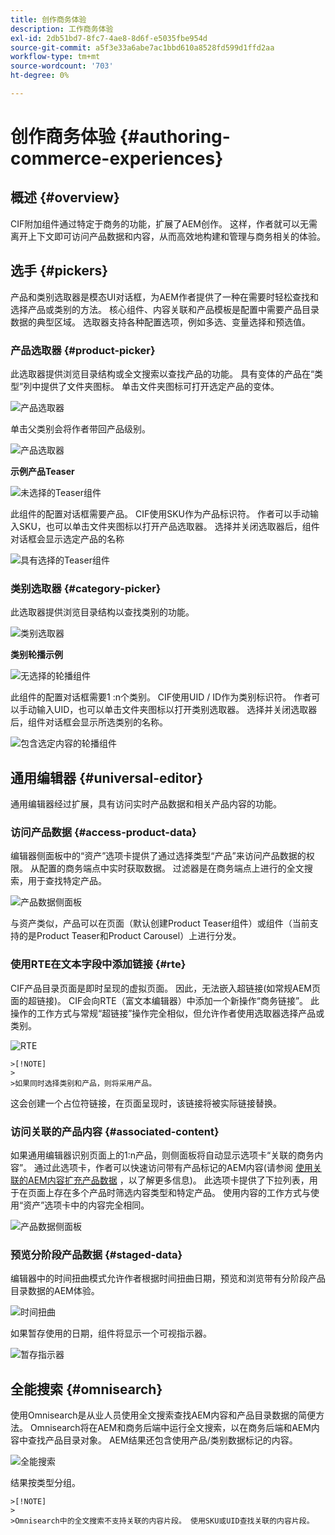```yaml
---
title: 创作商务体验
description: 工作商务体验
exl-id: 2db51bd7-8fc7-4ae8-8d6f-e5035fbe954d
source-git-commit: a5f3e33a6abe7ac1bbd610a8528fd599d1ffd2aa
workflow-type: tm+mt
source-wordcount: '703'
ht-degree: 0%

---
```


# 创作商务体验 {#authoring-commerce-experiences}

## 概述 {#overview}

CIF附加组件通过特定于商务的功能，扩展了AEM创作。 这样，作者就可以无需离开上下文即可访问产品数据和内容，从而高效地构建和管理与商务相关的体验。

## 选手 {#pickers}

产品和类别选取器是模态UI对话框，为AEM作者提供了一种在需要时轻松查找和选择产品或类别的方法。 核心组件、内容关联和产品模板是配置中需要产品目录数据的典型区域。 选取器支持各种配置选项，例如多选、变量选择和预选值。

### 产品选取器 {#product-picker}

此选取器提供浏览目录结构或全文搜索以查找产品的功能。 具有变体的产品在“类型”列中提供了文件夹图标。 单击文件夹图标可打开选定产品的变体。

![产品选取器](/help/commerce/cif/assets/authoring/product-picker.png)

单击父类别会将作者带回产品级别。

![产品选取器](/help/commerce/cif/assets/authoring/product-picker-variation.png)

**示例产品Teaser**

![未选择的Teaser组件](/help/commerce/cif/assets/authoring/teaser_component_without_selection.png)

此组件的配置对话框需要产品。 CIF使用SKU作为产品标识符。 作者可以手动输入SKU，也可以单击文件夹图标以打开产品选取器。 选择并关闭选取器后，组件对话框会显示选定产品的名称

![具有选择的Teaser组件](/help/commerce/cif/assets/authoring/teaser_component_with_selection.png)

### 类别选取器 {#category-picker}

此选取器提供浏览目录结构以查找类别的功能。

![类别选取器](/help/commerce/cif/assets/authoring/category-picker.png)

**类别轮播示例**

![无选择的轮播组件](/help/commerce/cif/assets/authoring/carousel_component_without_selection.png)

此组件的配置对话框需要1 :n个类别。 CIF使用UID / ID作为类别标识符。 作者可以手动输入UID，也可以单击文件夹图标以打开类别选取器。 选择并关闭选取器后，组件对话框会显示所选类别的名称。

![包含选定内容的轮播组件](/help/commerce/cif/assets/authoring/carousel_component_with_selection.png)

## 通用编辑器 {#universal-editor}

通用编辑器经过扩展，具有访问实时产品数据和相关产品内容的功能。

### 访问产品数据 {#access-product-data}

编辑器侧面板中的“资产”选项卡提供了通过选择类型“产品”来访问产品数据的权限。 从配置的商务端点中实时获取数据。 过滤器是在商务端点上进行的全文搜索，用于查找特定产品。

![产品数据侧面板](/help/commerce/cif/assets/authoring/products-side-panel.png)

与资产类似，产品可以在页面（默认创建Product Teaser组件）或组件（当前支持的是Product Teaser和Product Carousel）上进行分发。

### 使用RTE在文本字段中添加链接 {#rte}

CIF产品目录页面是即时呈现的虚拟页面。 因此，无法嵌入超链接(如常规AEM页面的超链接)。 CIF会向RTE（富文本编辑器）中添加一个新操作“商务链接”。 此操作的工作方式与常规“超链接”操作完全相似，但允许作者使用选取器选择产品或类别。

![RTE](/help/commerce/cif/assets/authoring/RTE.png)

    >[!NOTE]
    >
    >如果同时选择类别和产品，则将采用产品。

这会创建一个占位符链接，在页面呈现时，该链接将被实际链接替换。

### 访问关联的产品内容 {#associated-content}

如果通用编辑器识别页面上的1:n产品，则侧面板将自动显示选项卡“关联的商务内容”。 通过此选项卡，作者可以快速访问带有产品标记的AEM内容(请参阅 [使用关联的AEM内容扩充产品数据](./enrich-product-associated-content.md) ，以了解更多信息)。 此选项卡提供了下拉列表，用于在页面上存在多个产品时筛选内容类型和特定产品。 使用内容的工作方式与使用“资产”选项卡中的内容完全相同。

![产品数据侧面板](/help/commerce/cif/assets/authoring/associated-commerce-content-tab.png)

### 预览分阶段产品数据 {#staged-data}

编辑器中的时间扭曲模式允许作者根据时间扭曲日期，预览和浏览带有分阶段产品目录数据的AEM体验。

![时间扭曲](/help/commerce/cif/assets/authoring/timewarp.png)

如果暂存使用的日期，组件将显示一个可视指示器。

![暂存指示器](/help/commerce/cif/assets/authoring/staged-indicator.png)

## 全能搜索 {#omnisearch}

使用Omnisearch是从业人员使用全文搜索查找AEM内容和产品目录数据的简便方法。 Omnisearch将在AEM和商务后端中运行全文搜索，以在商务后端和AEM内容中查找产品目录对象。 AEM结果还包含使用产品/类别数据标记的内容。

![全能搜索](/help/commerce/cif/assets/authoring/omnisearch.png)

结果按类型分组。

    >[!NOTE]
    >
    >Omnisearch中的全文搜索不支持关联的内容片段。 使用SKU或UID查找关联的内容片段。
